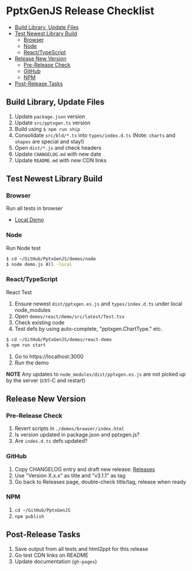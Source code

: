 # PptxGenJS Release Checklist

<!-- START doctoc generated TOC please keep comment here to allow auto update -->
<!-- DON'T EDIT THIS SECTION, INSTEAD RE-RUN doctoc TO UPDATE -->

- [Build Library, Update Files](#build-library-update-files)
- [Test Newest Library Build](#test-newest-library-build)
  - [Browser](#browser)
  - [Node](#node)
  - [React/TypeScript](#reacttypescript)
- [Release New Version](#release-new-version)
  - [Pre-Release Check](#pre-release-check)
  - [GitHub](#github)
  - [NPM](#npm)
- [Post-Release Tasks](#post-release-tasks)

<!-- END doctoc generated TOC please keep comment here to allow auto update -->

## Build Library, Update Files

1. Update `package.json` version
2. Update `src/pptxgen.ts` version
3. Build using `$ npm run ship`
4. Consolidate `src/bld/*.ts` into `types/index.d.ts` (Note: `charts` and `shapes` are special and stay!)
5. Open `dist/*.js` and check headers
6. Update `CHANGELOG.md` with new date
7. Update `README.md` with new CDN links

## Test Newest Library Build

### Browser

Run all tests in browser

- [Local Demo](file:///Users/brentely/GitHub/PptxGenJS/demos/browser/index.html)

### Node

Run Node test

```bash
$ cd ~/GitHub/PptxGenJS/demos/node
$ node demo.js All -local
```

### React/TypeScript

React Test

1. Ensure newest `dist/pptxgen.es.js` and `types/index.d.ts` under local node_modules
2. Open `demos/react/demo/src/latest/Test.tsx`
3. Check existing code
4. Test defs by using auto-complete, "pptxgen.ChartType." etc.

```bash
$ cd ~/GitHub/PptxGenJS/demos/react-demo
$ npm run start
```

1. Go to https://localhost:3000
2. Run the demo

**NOTE** Any updates to `node_modules/dist/pptxgen.es.js` are not picked up by the server (ctrl-C and restart)

## Release New Version

### Pre-Release Check

1. Revert scripts in `./demos/browser/index.html`
2. Is version updated in package.json and pptxgen.js?
3. Are `index.d.ts` defs updated?

### GitHub

1. Copy CHANGELOG entry and draft new release: [Releases](https://github.com/gitbrent/PptxGenJS/releases)
2. Use "Version X.x.x" as title and "v3.1.1" as tag
3. Go back to Releases page, double-check title/tag, release when ready

### NPM

1. `cd ~/GitHub/PptxGenJS`
2. `npm publish`

## Post-Release Tasks

1. Save output from all tests and html2ppt for this release
2. Go test CDN links on README
3. Update documentation (`gh-pages`)

